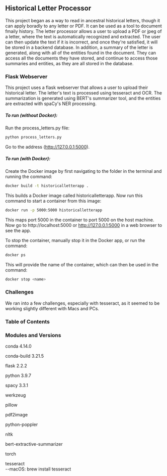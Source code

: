 ## Historical Letter Processor



This project began as a way to read in ancestral historical letters, though it can apply boradly to any letter or PDF. It can be used as a tool to document fmaily history. The letter processor allows a user to upload a PDF or jpeg of a letter, where the text is automatically recognized and extracted. The user can then update the text if it is incorrect, and once they're satisfied, it will be stored in a backend database. In addition, a summary of the letter is generated, along with all of the entities found in the document. They can access all the documents they have stored, and continue to access those summaries and entities, as they are all stored in the database. 

### Flask Webserver
This project uses a flask webserver that allows a user to upload their historical letter. The letter's text is processed using tesseract and OCR. The summarization is generated using BERT's summarizer tool, and the entities are extracted with spaCy's NER processing. 

##### To run (without Docker): 
Run the process_letters.py file:
```bash
python process_letters.py
```
Go to the address (http://127.0.0.1:5000).

##### To run (with Docker): 
Create the Docker image by first navigating to the folder in the terminal and running the command:
```bash
docker build -t historicalletterapp .
```

This builds a Docker image called historicalletterapp. Now run this command to start a container from this image:
```bash
docker run -p 5000:5000 historicalletterapp
```

This maps port 5000 in the container to port 5000 on the host machine. Now go to http://localhost:5000 or http://127.0.0.1:5000 in a web browser to see the app. 

To stop the container, manually stop it in the Docker app, or run the command:
```bash
docker ps
```

This will provide the name of the container, which can then be used in the command:
```bash
docker stop <name>
```

### Challenges
We ran into a few challenges, especially with tesseract, as it seemed to be working slightly different with Macs and PCs. 

### Table of Contents


### Modules and Versions

conda 4.14.0

conda-build 3.21.5

flask 2.2.2

python 3.9.7

spacy 3.3.1

werkzeug

pillow

pdf2image

python-poppler

nltk

bert-extractive-summarizer

torch

tesseract
    <br>--macOS: brew install tesseract
